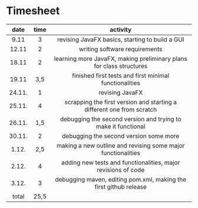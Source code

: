 # Timesheet

| date    | time   | activity |   
| :------:|:------:| :-------:|  
| 9.11    | 3      | revising JavaFX basics, starting to build a GUI |  
| 12.11   | 2      | writing software requirements |  
| 18.11   | 2      | learning more JavaFX, making preliminary plans for class structures |  
| 19.11   | 3,5    | finished first tests and first minimal functionalities |    
| 24.11.  | 1      | revising JavaFX  |  
| 25.11.  | 4      | scrapping the first version and starting a different one from scratch  |  
| 26.11.  | 1,5    | debugging the second version and trying to make it functional  |  
| 30.11.  | 2      | debugging the second version some more |   
| 1.12.   | 2,5    | making a new outline and revising some major functionalities  |   
| 2.12.   | 4      | adding new tests and functionalities, major revisions of code  |   
| 3.12.   | 3      | debugging maven, editing pom.xml, making the first github release  |   
| total   | 25,5   |   
